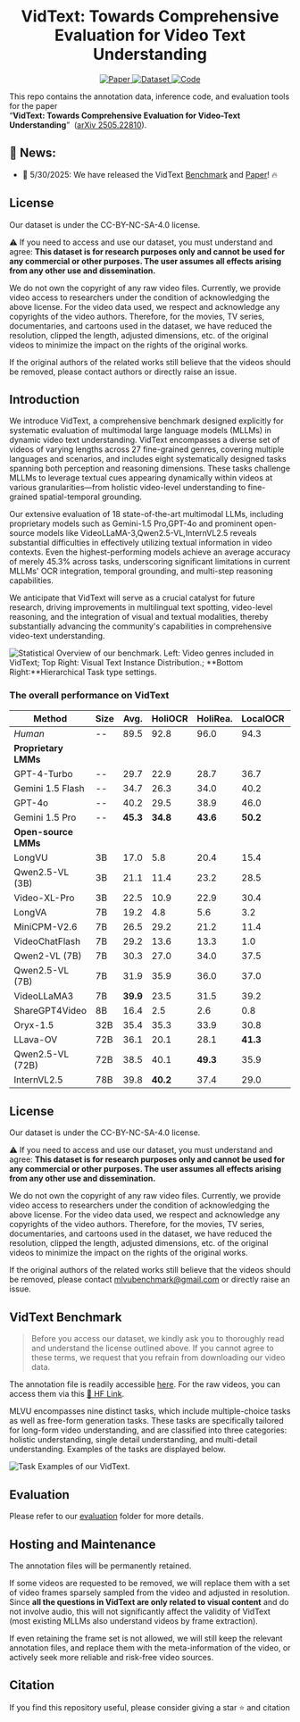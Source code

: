 <h1 align="center">VidText: Towards Comprehensive Evaluation for Video Text Understanding</h1>
<p align="center">
  <!-- ArXiv Paper -->
  <a href="https://arxiv.org/abs/2505.22810">
    <img alt="Paper" src="https://img.shields.io/badge/cs.CV-arXiv%3A2505.22810-B31B1B.svg">
  </a>
  <!-- HuggingFace Dataset -->
  <a href="https://huggingface.co/datasets/sy1998/VidText">
    <img alt="Dataset" src="https://img.shields.io/badge/🤗 Dataset-VidText-blue">
  </a>
  <!-- GitHub Repo -->
  <a href="https://github.com/shuyansy/VidText">
    <img alt="Code" src="https://img.shields.io/badge/GitHub-Repo-black?logo=github">
  </a>
</p>

This repo contains the annotation data, inference code, and evaluation tools for the paper  
“**VidText: Towards Comprehensive Evaluation for Video-Text Understanding**” &nbsp;([arXiv 2505.22810](https://arxiv.org/abs/2505.22810)).




## :bell: News:
- 🥳 5/30/2025: We have released the VidText [Benchmark](https://huggingface.co/datasets/sy1998/VidText) and [Paper](https://arxiv.org/abs/2505.22810)! :fire:

## License
Our dataset is under the CC-BY-NC-SA-4.0 license.

:warning: If you need to access and use our dataset, you must understand and agree: **This dataset is for research purposes only and cannot be used for any commercial or other purposes. The user assumes all effects arising from any other use and dissemination.**

We do not own the copyright of any raw video files. Currently, we provide video access to researchers under the condition of acknowledging the above license. For the video data used, we respect and acknowledge any copyrights of the video authors. Therefore, for the movies, TV series, documentaries, and cartoons used in the dataset, we have reduced the resolution, clipped the length, adjusted dimensions, etc. of the original videos to minimize the impact on the rights of the original works. 

If the original authors of the related works still believe that the videos should be removed, please contact authors or directly raise an issue.


## Introduction
We introduce VidText, a comprehensive benchmark designed explicitly for systematic evaluation of multimodal large language models (MLLMs) in dynamic video text understanding. VidText encompasses a diverse set of videos of varying lengths across 27 fine-grained genres, covering multiple languages and scenarios, and includes eight systematically designed tasks spanning both perception and reasoning dimensions. These tasks challenge MLLMs to leverage textual cues appearing dynamically within videos at various granularities—from holistic video-level understanding to fine-grained spatial-temporal grounding.

Our extensive evaluation of 18 state-of-the-art multimodal LLMs, including proprietary models such as Gemini-1.5 Pro,GPT-4o and prominent open-source models like VideoLLaMA-3,Qwen2.5-VL,InternVL2.5 reveals substantial difficulties in effectively utilizing textual information in video contexts. Even the highest-performing models achieve an average accuracy of merely 45.3% across tasks, underscoring significant limitations in current MLLMs' OCR integration, temporal grounding, and multi-step reasoning capabilities.

We anticipate that VidText will serve as a crucial catalyst for future research, driving improvements in multilingual text spotting, video-level reasoning, and the integration of visual and textual modalities, thereby substantially advancing the community's capabilities in comprehensive video-text understanding.

![Statistical Overview of our  benchmark. **Left:** Video genres included in VidText; **Top Right:** Visual Text Instance Distribution.; **Bottom Right:**Hierarchical Task type settings.](./figs/statistic.png)


### The overall performance on VidText

| Method | Size | Avg. | HoliOCR | HoliRea. | LocalOCR | LocalRea. | TextLocal. | TempCauRea. | TextTrac. | SpaRea. |
|--------|------|------|---------|----------|----------|-----------|------------|-------------|-----------|---------|
| *Human* | -- | 89.5 | 92.8 | 96.0 | 94.3 | 95.7 | 81.3 | 88.6 | 80.3 | 87.3 |
| **Proprietary LMMs** | | | | | | | | | | |
| GPT-4-Turbo | -- | 29.7 | 22.9 | 28.7 | 36.7 | 36.5 | 15.8 | 39.4 | 24.3 | 33.6 |
| Gemini 1.5 Flash | -- | 34.7 | 26.3 | 34.0 | 40.2 | 42.4 | 28.9 | 40.0 | 30.7 | 35.4 |
| GPT-4o | -- | 40.2 | 29.5 | 38.9 | 46.0 | 43.3 | 45.5 | 42.5 | 36.2 | 39.8 |
| Gemini 1.5 Pro | -- | **45.3** | **34.8** | **43.6** | **50.2** | **50.1** | **48.7** | **47.0** | **40.3** | **47.9** |
| **Open-source LMMs** | | | | | | | | | | |
| LongVU | 3B | 17.0 | 5.8 | 20.4 | 15.4 | 17.0 | 15.6 | 15.9 | 15.4 | 30.5 |
| Qwen2.5-VL (3B) | 3B | 21.1 | 11.4 | 23.2 | 28.5 | 17.8 | 18.7 | 15.4 | 18.3 | 35.3 |
| Video-XL-Pro | 3B | 22.5 | 10.9 | 22.9 | 30.4 | 15.6 | 18.7 | 27.9 | 20.9 | 32.9 |
| LongVA | 7B | 19.2 | 4.8 | 5.6 | 3.2 | 46.9 | 4.5 | 28.3 | 29.6 | 30.5 |
| MiniCPM-V2.6 | 7B | 26.5 | 29.2 | 21.2 | 11.4 | 42.9 | 13.3 | 30.3 | 20.5 | 43.2 |
| VideoChatFlash | 7B | 29.2 | 13.6 | 13.3 | 1.0 | 50.1 | 45.1 | 42.4 | 23.3 | 44.3 |
| Qwen2-VL (7B) | 7B | 30.3 | 27.0 | 34.0 | 37.5 | 23.7 | 11.2 | 42.4 | 24.6 | 42.1 |
| Qwen2.5-VL (7B) | 7B | 31.9 | 35.9 | 36.0 | 37.0 | 26.5 | 26.5 | 35.4 | 22.4 | 35.2 |
| VideoLLaMA3 | 7B | **39.9** | 23.5 | 31.5 | 39.2 | 41.2 | **47.3** | **55.6** | 31.1 | 50.0 |
| ShareGPT4Video | 8B | 16.4 | 2.5 | 2.6 | 0.8 | 43.5 | 0.0 | 27.3 | 28.0 | 26.1 |
| Oryx-1.5 | 32B | 35.4 | 35.3 | 33.9 | 30.8 | 48.5 | 26.7 | 45.2 | 26.0 | 36.4 |
| LLava-OV | 72B | 36.1 | 20.1 | 28.1 | **41.3** | 49.4 | 9.9 | 54.6 | **31.8** | **53.4** |
| Qwen2.5-VL (72B) | 72B | 38.5 | 40.1 | **49.3** | 35.9 | 28.2 | 28.7 | 52.5 | 31.1 | 42.1 |
| InternVL2.5 | 78B | 39.8 | **40.2** | 37.4 | 29.0 | **50.4** | 30.5 | 48.5 | 29.9 | 52.3 |








## License
Our dataset is under the CC-BY-NC-SA-4.0 license.

:warning: If you need to access and use our dataset, you must understand and agree: **This dataset is for research purposes only and cannot be used for any commercial or other purposes. The user assumes all effects arising from any other use and dissemination.**

We do not own the copyright of any raw video files. Currently, we provide video access to researchers under the condition of acknowledging the above license. For the video data used, we respect and acknowledge any copyrights of the video authors. Therefore, for the movies, TV series, documentaries, and cartoons used in the dataset, we have reduced the resolution, clipped the length, adjusted dimensions, etc. of the original videos to minimize the impact on the rights of the original works. 

If the original authors of the related works still believe that the videos should be removed, please contact mlvubenchmark@gmail.com or directly raise an issue.

## VidText Benchmark
> Before you access our dataset, we kindly ask you to thoroughly read and understand the license outlined above. If you cannot agree to these terms, we request that you refrain from downloading our video data.


The annotation file is readily accessible [here](https://github.com/shuyansy/VidText/data). For the raw videos, you can access them via this [<u>🤗 HF Link</u>](https://huggingface.co/datasets/sy1998/VidText).


MLVU encompasses nine distinct tasks, which include multiple-choice tasks as well as free-form generation tasks. These tasks are specifically tailored for long-form video understanding, and are classified into three categories: holistic understanding, single detail understanding, and multi-detail understanding. Examples of the tasks are displayed below.


![Task Examples of our VidText.](./figs/vidtext_viz.png)

## Evaluation
Please refer to our [evaluation](https://github.com/shuyansy/VidText/data/evaluation) folder for more details.




## Hosting and Maintenance
The annotation files will be permanently retained. 

If some videos are requested to be removed, we will replace them with a set of video frames sparsely sampled from the video and adjusted in resolution. Since **all the questions in VidText are only related to visual content** and do not involve audio, this will not significantly affect the validity of VidText (most existing MLLMs also understand videos by frame extraction).

If even retaining the frame set is not allowed, we will still keep the relevant annotation files, and replace them with the meta-information of the video, or actively seek more reliable and risk-free video sources.





## Citation

If you find this repository useful, please consider giving a star :star: and citation

```

```


